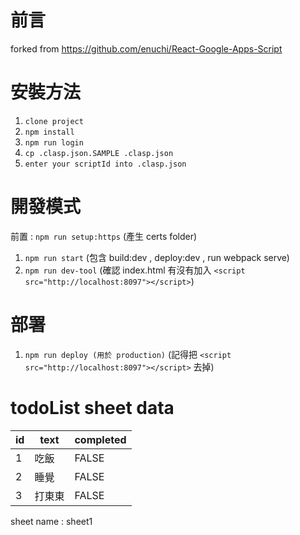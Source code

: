 # 前言

forked from https://github.com/enuchi/React-Google-Apps-Script

# 安裝方法

1. `clone project`
2. `npm install`
3. `npm run login`
4. `cp .clasp.json.SAMPLE .clasp.json`
5. `enter your scriptId into .clasp.json`

# 開發模式

前置 : `npm run setup:https` (產生 certs folder)

1. `npm run start` (包含 build:dev , deploy:dev , run webpack serve)
2. `npm run dev-tool` (確認 index.html 有沒有加入 `<script src="http://localhost:8097"></script>`)

# 部署

1. `npm run deploy (用於 production)` (記得把 `<script src="http://localhost:8097"></script>` 去掉)

# todoList sheet data
| id  | text   | completed |
| --- | ------ | --------- |
| 1   | 吃飯   | FALSE     |
| 2   | 睡覺   | FALSE     |
| 3   | 打東東 | FALSE     |

sheet name : sheet1